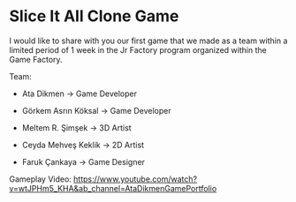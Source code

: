 # Slice It All Clone Game

I would like to share with you our first game that we made as a team within a limited period of 1 week in the Jr Factory program organized within the Game Factory.

Team:
- Ata Dikmen -> Game Developer

- Görkem Asrın Köksal -> Game Developer

- Meltem R. Şimşek -> 3D Artist

- Ceyda Mehveş Keklik -> 2D Artist

- Faruk Çankaya -> Game Designer

Gameplay Video: https://www.youtube.com/watch?v=wtJPHm5_KHA&ab_channel=AtaDikmenGamePortfolio
